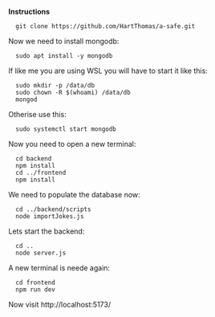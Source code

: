 **Instructions**
```
  git clone https://github.com/HartThomas/a-safe.git
```
Now we need to install mongodb:
```
  sudo apt install -y mongodb
```
If like me you are using WSL you will have to start it like this:
```
  sudo mkdir -p /data/db
  sudo chown -R $(whoami) /data/db
  mongod
```
Otherise use this:
```
  sudo systemctl start mongodb
```
Now you need to open a new terminal:
```
  cd backend
  npm install
  cd ../frontend
  npm install
```
We need to populate the database now:
```
  cd ../backend/scripts
  node importJokes.js
```
Lets start the backend:
```
  cd ..
  node server.js
```
A new terminal is neede again:
```
  cd frontend
  npm run dev
```
Now visit http://localhost:5173/

